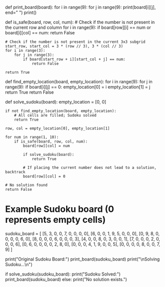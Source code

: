 def print_board(board):
    for i in range(9):
        for j in range(9):
            print(board[i][j], end=" ")
        print()

def is_safe(board, row, col, num):
    # Check if the number is not present in the current row and column
    for i in range(9):
        if board[row][i] == num or board[i][col] == num:
            return False

    # Check if the number is not present in the current 3x3 subgrid
    start_row, start_col = 3 * (row // 3), 3 * (col // 3)
    for i in range(3):
        for j in range(3):
            if board[start_row + i][start_col + j] == num:
                return False

    return True

def find_empty_location(board, empty_location):
    for i in range(9):
        for j in range(9):
            if board[i][j] == 0:
                empty_location[0] = i
                empty_location[1] = j
                return True
    return False

def solve_sudoku(board):
    empty_location = [0, 0]

    if not find_empty_location(board, empty_location):
        # All cells are filled; Sudoku solved
        return True

    row, col = empty_location[0], empty_location[1]

    for num in range(1, 10):
        if is_safe(board, row, col, num):
            board[row][col] = num

            if solve_sudoku(board):
                return True

            # If placing the current number does not lead to a solution, backtrack
            board[row][col] = 0

    # No solution found
    return False

# Example Sudoku board (0 represents empty cells)
sudoku_board = [
    [5, 3, 0, 0, 7, 0, 0, 0, 0],
    [6, 0, 0, 1, 9, 5, 0, 0, 0],
    [0, 9, 8, 0, 0, 0, 0, 6, 0],
    [8, 0, 0, 0, 6, 0, 0, 0, 3],
    [4, 0, 0, 8, 0, 3, 0, 0, 1],
    [7, 0, 0, 0, 2, 0, 0, 0, 6],
    [0, 6, 0, 0, 0, 0, 2, 8, 0],
    [0, 0, 0, 4, 1, 9, 0, 0, 5],
    [0, 0, 0, 0, 8, 0, 0, 7, 9]
]

print("Original Sudoku Board:")
print_board(sudoku_board)
print("\nSolving Sudoku...\n")

if solve_sudoku(sudoku_board):
    print("Sudoku Solved:")
    print_board(sudoku_board)
else:
    print("No solution exists.")
